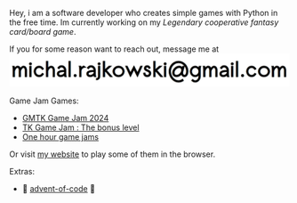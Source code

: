 Hey, i am a software developer who creates simple games with Python in the free time. 
Im currently working on my *Legendary cooperative fantasy card/board game*.  

If you for some reason want to reach out, message me at
![My mail as image to be protected from crawling bots :D](email_image.png)



Game Jam Games:
- [GMTK Game Jam 2024](https://github.com/michalrajkowski/gmtk_game_jam_2024)
- [TK Game Jam : The bonus level](https://github.com/michalrajkowski/tk_game_jam_bonus_level)
- [One hour game jams](https://github.com/michalrajkowski/one_hour_game_jam)

Or visit [my website](https://michalrajkowski.github.io/) to play some of them in the browser. 

Extras:
- 🎄 [advent-of-code](https://github.com/michalrajkowski/advent-of-code) 🎄
